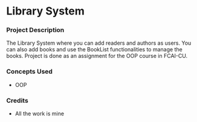 # Library System

### Project Description

The Library System where you can add readers and authors as users. You can also add books and use the BookList functionalities to manage the books.
Project is done as an assignment for the OOP course in FCAI-CU.

### Concepts Used

- OOP

### Credits

- All the work is mine  


